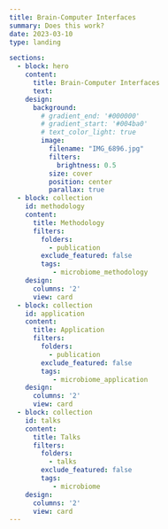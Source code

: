 ```yaml
---
title: Brain-Computer Interfaces
summary: Does this work?
date: 2023-03-10
type: landing

sections: 
  - block: hero
    content:
      title: Brain-Computer Interfaces
      text: 
    design:
      background:
        # gradient_end: '#000000'
        # gradient_start: '#004ba0'
        # text_color_light: true
        image: 
          filename: "IMG_6896.jpg"
          filters:
            brightness: 0.5
          size: cover
          position: center
          parallax: true
  - block: collection
    id: methodology
    content:
      title: Methodology
      filters:
        folders: 
          - publication
        exclude_featured: false
        tags: 
           - microbiome_methodology
    design:
      columns: '2'
      view: card
  - block: collection
    id: application
    content:
      title: Application
      filters:
        folders: 
          - publication
        exclude_featured: false
        tags: 
           - microbiome_application
    design:
      columns: '2'
      view: card
  - block: collection
    id: talks
    content:
      title: Talks
      filters:
        folders: 
          - talks
        exclude_featured: false
        tags: 
           - microbiome
    design:
      columns: '2'
      view: card
---
```


